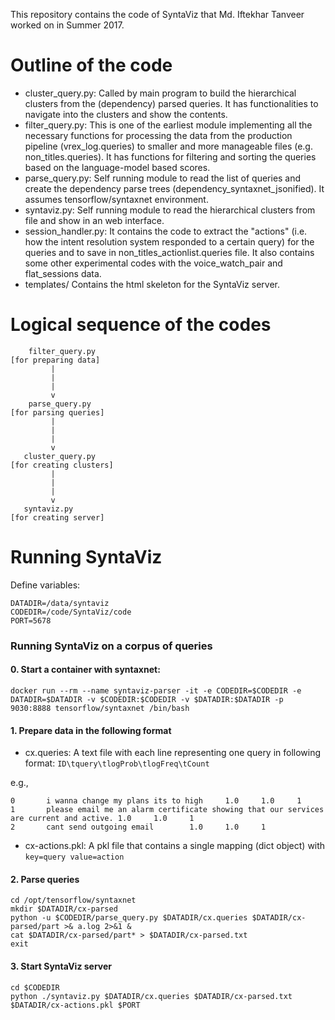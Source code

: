 This repository contains the code of SyntaViz that Md. Iftekhar Tanveer worked on in Summer 2017.

Outline of the code
===================

- cluster_query.py:        Called by main program to build the hierarchical clusters from the (dependency) parsed queries. It has functionalities to navigate into the clusters and show the contents.
- filter_query.py:         This is one of the earliest module implementing all the necessary functions for processing the data from the production pipeline (vrex_log.queries) to smaller and more manageable files (e.g. non_titles.queries). It has functions for filtering and sorting the queries based on the language-model based scores.
- parse_query.py:          Self running module to read the list of queries and create the dependency parse trees (dependency_syntaxnet_jsonified). It assumes tensorflow/syntaxnet environment.
- syntaviz.py:             Self running module to read the hierarchical clusters from file and show in an web interface. 
- session_handler.py:     It contains the code to extract the "actions" (i.e. how the intent resolution system responded to a certain query) for the queries and to save in non_titles_actionlist.queries file. It also contains some other experimental codes with the voice_watch_pair and flat_sessions data.
- templates/              Contains the html skeleton for the SyntaViz server.

Logical sequence of the codes
=============================

        filter_query.py
	[for preparing data]                      
             |
             |
             |
             v
        parse_query.py
	[for parsing queries] 
             |
             |
             |
             v
       cluster_query.py
	[for creating clusters]
             |
             |
             |
             v
       syntaviz.py    
	[for creating server]

Running SyntaViz
================

Define variables:
```
DATADIR=/data/syntaviz
CODEDIR=/code/SyntaViz/code
PORT=5678
```

### Running SyntaViz on a corpus of queries

#### 0. Start a container with syntaxnet:
`docker run --rm --name syntaviz-parser -it -e CODEDIR=$CODEDIR -e DATADIR=$DATADIR -v $CODEDIR:$CODEDIR -v $DATADIR:$DATADIR -p 9030:8888 tensorflow/syntaxnet /bin/bash`

#### 1. Prepare data in the following format
 - cx.queries: A text file with each line representing one query in following format: `ID\tquery\tlogProb\tlogFreq\tCount`

e.g.,

```
0       i wanna change my plans its to high     1.0     1.0     1
1       please email me an alarm certificate showing that our services are current and active. 1.0     1.0     1
2       cant send outgoing email        1.0     1.0     1
```
 - cx-actions.pkl: A pkl file that contains a single mapping (dict object) with `key=query value=action`

#### 2. Parse queries
```
cd /opt/tensorflow/syntaxnet
mkdir $DATADIR/cx-parsed
python -u $CODEDIR/parse_query.py $DATADIR/cx.queries $DATADIR/cx-parsed/part >& a.log 2>&1 &
cat $DATADIR/cx-parsed/part* > $DATADIR/cx-parsed.txt
exit
```

#### 3. Start SyntaViz server
```
cd $CODEDIR
python ./syntaviz.py $DATADIR/cx.queries $DATADIR/cx-parsed.txt $DATADIR/cx-actions.pkl $PORT
```
